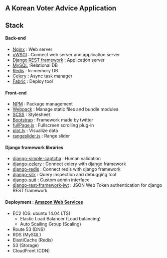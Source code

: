 ## A Korean Voter Advice Application


## Stack

#### Back-end

- <a href="http://nginx.org/" target="_blank">Nginx</a> : Web server
- <a href="https://uwsgi-docs.readthedocs.org/en/latest/" target="_blank">uWSGI</a> : Connect web server and application server
- <a href="http://www.django-rest-framework.org/" target="_blank">Django REST framework</a> : Application server
- <a href="https://www.mysql.com/" target="_blank">MySQL</a> :Relational DB
- <a href="http://www.redis.io/" target="_blank">Redis</a> : In-memory DB
- <a href="http://www.celeryproject.org/" target="_blank">Celery</a> : Async task manager
- <a href="http://www.fabfile.org/" target="_blank">Fabric</a> : Deploy tool

#### Front-end

- <a href="https://www.npmjs.com/" target="_blank">NPM</a> : Package management
- <a href="https://webpack.github.io/" target="_blank">Webpack</a> : Manage static files and bundle modules
- <a href="http://sass-lang.com/" target="_blank">SCSS</a> : Stylesheet
- <a href="http://getbootstrap.com/" target="_blank">Bootstrap</a> : Framework made by twitter
- <a href="https://github.com/alvarotrigo/fullPage.js" target="_blank">fullPage.js</a> : Fullscreen scrolling plug-in
- <a href="https://plot.ly/" target="_blank">plot.ly</a> : Visualize data
- <a href="https://github.com/andreruffert/rangeslider.js" target="_blank">rangeslider.js</a> : Range slider

#### Django framework libraries

- <a href="https://github.com/mbi/django-simple-captcha" target="_blank">django-simple-captcha</a> : Human validation
- <a href="https://github.com/celery/django-celery" target="_blank">django-celery</a> : Connect celery with django framework
- <a href="https://github.com/niwinz/django-redis" target="_blank">django-redis</a> : Connect redis with django framework
- <a href="https://github.com/django-silk/silk" target="_blank">django-silk</a> : Query inspection and debugging tool
- <a href="https://github.com/darklow/django-suit" target="_blank">django-suit</a> : Custom admin interface
- <a href="https://github.com/GetBlimp/django-rest-framework-jwt" target="_blank">django-rest-framework-jwt</a> : JSON Web Token authentication for django REST framework

#### Deployment : <a href="https://aws.amazon.com/" target="_blank">Amazon Web Services</a>

- EC2 (OS: ubuntu 14.04 LTS)
	- Elastic Load Balancer (Load balancing)
	- Auto Scailing Group (Scaling)
- Route 53 (DNS)
- RDS (MySQL)
- ElastiCache (Redis)
- S3 (Storage)
- CloudFront (CDN)
